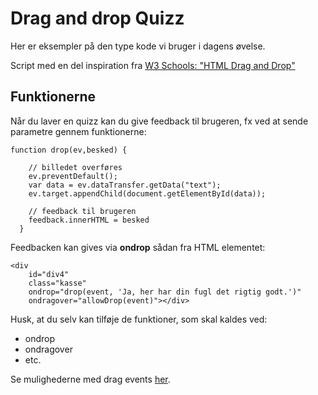 # Drag and drop Quizz

Her er eksempler på den type kode vi bruger i dagens øvelse.

Script med en del inspiration fra [W3 Schools: "HTML Drag and Drop"](//www.w3schools.com/HTML/html5_draganddrop.asp)

## Funktionerne

Når du laver en quizz kan du give feedback til brugeren, fx ved at sende parametre gennem funktionerne:

~~~~
function drop(ev,besked) {
  
    // billedet overføres  
    ev.preventDefault();
    var data = ev.dataTransfer.getData("text");
    ev.target.appendChild(document.getElementById(data));
  
    // feedback til brugeren
    feedback.innerHTML = besked
  }
~~~~

Feedbacken kan gives via **ondrop** sådan fra HTML elementet:

~~~~
<div 
    id="div4" 
    class="kasse"
    ondrop="drop(event, 'Ja, her har din fugl det rigtig godt.')" 
    ondragover="allowDrop(event)"></div>
~~~~

Husk, at du selv kan tilføje de funktioner, som skal kaldes ved:

* ondrop
* ondragover
* etc.

Se mulighederne med drag events [her](https://www.w3schools.com/jsref/obj_dragevent.asp).

